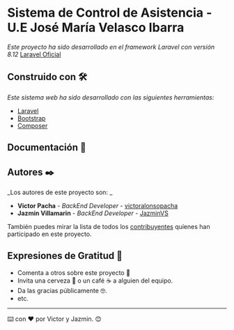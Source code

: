 # Sistema de Control de Asistencia - U.E José María Velasco Ibarra

_Este proyecto ha sido desarrollado en el framework Laravel con versión 8.12_
[Laravel Oficial](https://laravel.com/docs/8.x)


## Construido con 🛠️

_Este sistema web ha sido desarrollado con las siguientes herramientas:_

* [Laravel](https://laravel.com/docs/8.x)
* [Bootstrap](https://getbootstrap.com/docs/4.0/getting-started/introduction/)
* [Composer](https://getcomposer.org/)


## Documentación 📌


## Autores ✒️

_Los autores de este proyecto son: _

* **Victor Pacha** - *BackEnd Developer* - [victoralonsopacha](https://github.com/victoralonsopacha)
* **Jazmin Villamarin** - *BackEnd Developer* - [JazminVS](https://github.com/JazminVS)

También puedes mirar la lista de todos los [contribuyentes](https://github.com/victoralonsopacha/tesis2/graphs/contributors) quíenes han participado en este proyecto. 


## Expresiones de Gratitud 🎁

* Comenta a otros sobre este proyecto 📢
* Invita una cerveza 🍺 o un café ☕ a alguien del equipo. 
* Da las gracias públicamente 🤓.
* etc.



---
⌨️ con ❤️ por Victor y Jazmin. 😊
